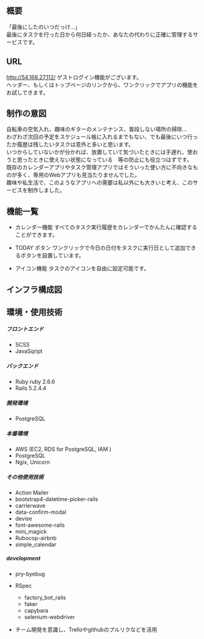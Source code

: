 ## 概要
「最後にしたのいつだっけ...」<br>
最後にタスクを行った日から何日経ったか、あなたの代わりに正確に管理するサービスです。<br>

## URL
http://54.168.27.112/
ゲストログイン機能がございます。<br>
ヘッダー、もしくはトップページのリンクから、ワンクリックでアプリの機能をお試しできます。<br>

## 制作の意図
自転車の空気入れ、趣味のギターのメンテナンス、普段しない場所の掃除...<br>
わざわざ次回の予定をスケジュール帳に入れるまでもない、でも最後にいつ行ったか履歴は残したいタスクは意外と多いと思います。<br>
いつからしていないかが分かれば、放置していて気づいたときには手遅れ、使おうと思ったときに使えない状態になっている　等の防止にも役立つはずです。<br>
既存のカレンダーアプリやタスク管理アプリではそういった使い方に不向きなものが多く、専用のWebアプリも見当たりませんでした。<br>
趣味や私生活で、このようなアプリへの需要は私以外にも大きいと考え、このサービスを制作しました。<br>

## 機能一覧
- カレンダー機能
  すべてのタスク実行履歴をカレンダーでかんたんに確認することができます。

- TODAY ボタン
  ワンクリックで今日の日付をタスクに実行日として追加できるボタンを設置しています。

- アイコン機能
  タスクのアイコンを自由に設定可能です。

## インフラ構成図

## 環境・使用技術
##### フロントエンド
- SCSS
- JavaSqript

##### バックエンド 
- Ruby ruby 2.6.6
- Rails 5.2.4.4

##### 開発環境
- PostgreSQL

##### 本番環境
- AWS (EC2, RDS for PostgreSQL, IAM )
- PostgreSQL
- Ngix, Unicorn


##### その他使用技術
- Action Mailer
- bootstrap4-datetime-picker-rails
- carrierwave
- data-confirm-modal
- devise
- font-awesome-rails
- mini_magick
- Rubocop-airbnb
- simple_calendar

##### development
- pry-byebug
- RSpec
  - factory_bot_rails
  - faker
  - capybara
  - selenium-webdriver

- チーム開発を意識し、Trelloやgithubのプルリクなどを活用